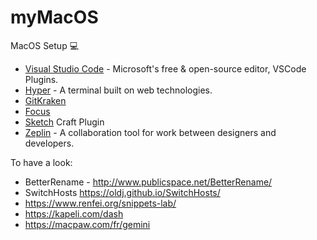 # myMacOS
MacOS Setup 💻

- [Visual Studio Code](https://github.com/Microsoft/vscode) - Microsoft's free & open-source editor, VSCode Plugins.
- [Hyper](https://github.com/zeit/hyper) - A terminal built on web technologies.
- [GitKraken](https://www.gitkraken.com/)
- [Focus](https://heyfocus.com/)
- [Sketch](https://www.sketchapp.com/) Craft Plugin
- [Zeplin](https://www.zeplin.io/) - A collaboration tool for work between designers and developers.

To have a look:
- BetterRename - http://www.publicspace.net/BetterRename/
- SwitchHosts https://oldj.github.io/SwitchHosts/
- https://www.renfei.org/snippets-lab/
- https://kapeli.com/dash
- https://macpaw.com/fr/gemini
